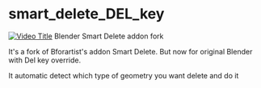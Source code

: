# smart_delete_DEL_key
[![Video Title](https://img.youtube.com/vi/LZxBCNHkMhU/maxresdefault.jpg)](https://youtu.be/LZxBCNHkMhU)
Blender Smart Delete addon fork

It's a fork of Bforartist's addon Smart Delete. But now for original Blender with Del key override. 

It automatic detect which type of geometry you want delete and do it

